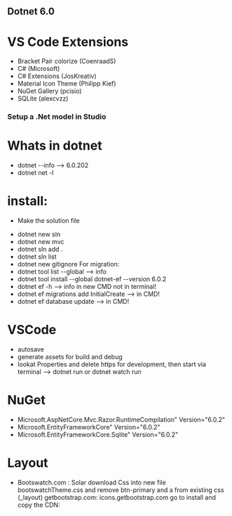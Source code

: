 ## Dotnet 6.0

# VS Code Extensions
- Bracket Pair colorize (CoenraadS)
- C# (Microsoft)
- C# Extensions (JosKreativ)
- Material Icon Theme (Philipp Kief)
- NuGet Gallery (pcisio)
- SQLite (alexcvzz)

### Setup a .Net model in Studio
# Whats in dotnet
- dotnet --info                                     --> 6.0.202
- dotnet net -l

# install:
* Make the solution file
- dotnet new sln 
- dotnet new mvc
- dotnet sln add .
- dotnet sln list
- dotnet new gitignore
For migration:
- dotnet tool list --global                         --> info
- dotnet tool install --global dotnet-ef --version 6.0.2
- dotnet ef -h                                      --> info in new CMD not in terminal!
- dotnet ef migrations add InitialCreate            --> in CMD!
- dotnet ef database update                         --> in CMD!




# VSCode
- autosave
- generate assets for build and debug
- lookat Properties and delete https for development, then start via terminal --> dotnet run or dotnet watch run

# NuGet
- Microsoft.AspNetCore.Mvc.Razor.RuntimeCompilation" Version="6.0.2"
- Microsoft.EntityFrameworkCore" Version="6.0.2"
- Microsoft.EntityFrameworkCore.Sqlite" Version="6.0.2"

# Layout
- Bootswatch.com : Solar
    download Css into new file bootswatchTheme.css and remove btn-primary and a from existing css (_layout)
    getbootstrap.com:    <script src="https://cdn.jsdelivr.net/npm/bootstrap@5.0.2/dist/js/bootstrap.bundle.min.js" integrity="sha384-MrcW6ZMFYlzcLA8Nl+NtUVF0sA7MsXsP1UyJoMp4YLEuNSfAP+JcXn/tWtIaxVXM" crossorigin="anonymous"></script>
    icons.getbootstrap.com go to install and copy the CDN:
    <link rel="stylesheet" href="https://cdn.jsdelivr.net/npm/bootstrap-icons@1.8.1/font/bootstrap-icons.css">


